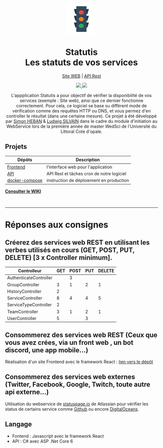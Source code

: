 <p align="center">
  <a href="https://sport.silvain.eu/">
    <img alt="Statutis" src="https://github.com/Statutis/.github/raw/main/mark/favicon.png" height="100"/>
  </a>
</p>

<h1 align="center">Statutis</br>Les statuts de vos services</h1>
<p align="center">
  <a href="https://statutis.silvain.eu/">Site WEB</a>
  |
  <a href="https://api.statutis.silvain.eu/swagger/">API Rest</a>
</p>
<p align="center">
    <a href="https://github.com/statutis/frontend/actions">
        <img src="https://github.com/Statutis/frontend/actions/workflows/deploy.yml/badge.svg">
    </a>
    <a href="https://github.com/statutis/api/actions">
        <img src="https://github.com/Statutis/api/actions/workflows/deploy.yml/badge.svg">
    </a>
</p>

<p align="center">
  L'appplication Statutis a pour objectif de vérifier la disponibilité de vos services (exemple : Site web), ainsi que ce dernier fonctionne correctement. Pour cela, ce logiciel se base su différent mode de vérification comme des requêtes HTTP ou DNS, et vous permez d'en controller le résultat (dans une certaine mesure). Ce projet à été développé par <a href="https://github.com/Miithrandiir">Simon HEBAN</a> & <a href="https://github.com/silvainlud">Ludwig SILVAIN</a> dans le cadre du module d'initiation au WebService lors de la première année de master WedSci de l'Université du Littoral Cote d'opale.
</p>

## Projets

| Dépôts | Description |
| --- | --- |
| [Frontend](https://github.com/statutis/frontend) | l'interface web pour l'application |
| [API](https://github.com/statutis/api) | API Rest et tâches cron de notre logiciel |
| [docker-compose](https://github.com/statutis/docker-compose) | instruction de déploiement en production |

**[Consulter le WIKI](https://github.com/Statutis/.github/wiki)**

<br/>
<hr/>

# Réponses aux consignes


##  Créerez des services web REST en utilisant les verbes utilisés en cours (GET, POST, PUT, DELETE) [3 x Controller minimum].


| Controlleur | GET | POST | PUT | DELETE |
| --- | --- | --- | --- | --- | 
| AuthenticateController |  | 3 | | |
| GroupController | 3 | 1 | 2 | 1 |
| HistoryController | 2 | | | |
| ServiceController | 8 | 4 | 4 | 5 |
| ServiceTypeController | 2 | | | |
| TeamController | 3 | 1 | 2 | 1 |
| UserController | 5 | | 3 | |

## Consommerez des services web REST (Ceux que vous avez crées, via un front web , un bot discord, une app mobile...)

Réalisation d'un site Frontend avec le framework React : [lien vers le dépôt](https://github.com/Statutis/frontend)

##  Consommerez des services web externes (Twitter, Facebook, Google, Twitch, toute autre api externe...)

Utilisation du webservice de [statuspage.io](https://www.atlassian.com/software/statuspage) de Atlassian pour vérifier les status de certains service comme [Github](https://www.githubstatus.com/api) ou encore [DigitalOceans](https://status.digitalocean.com/api).

## Langage

- Fontend : Javascript avec le framework React
- API : C# avec ASP .Net Core 6

